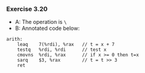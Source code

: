 ### Exercise 3.20
- A: The operation is `\`
- B: Annotated code below:
```
arith:
    leaq    7(%rdi), %rax   // t = x + 7
    testq   %rdi, %rdi      // test x
    cmovns  %rdi, %rax      // if x >= 0 then t=x
    sarq    $3, %rax        // t = t >> 3
    ret
```
